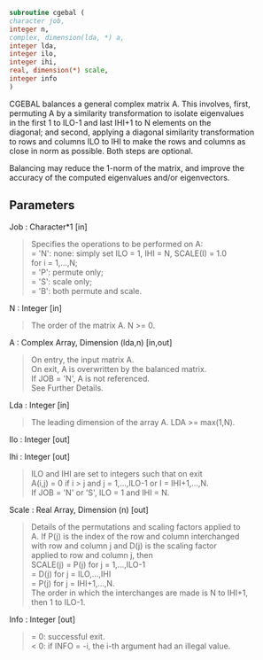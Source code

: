```fortran  
subroutine cgebal (  
character job,  
integer n,  
complex, dimension(lda, *) a,  
integer lda,  
integer ilo,  
integer ihi,  
real, dimension(*) scale,  
integer info  
)  
```  
  
CGEBAL balances a general complex matrix A.  This involves, first,  
permuting A by a similarity transformation to isolate eigenvalues  
in the first 1 to ILO-1 and last IHI+1 to N elements on the  
diagonal; and second, applying a diagonal similarity transformation  
to rows and columns ILO to IHI to make the rows and columns as  
close in norm as possible.  Both steps are optional.  
  
Balancing may reduce the 1-norm of the matrix, and improve the  
accuracy of the computed eigenvalues and/or eigenvectors.  
  
## Parameters  
Job : Character*1 [in]  
> Specifies the operations to be performed on A:  
> = 'N':  none:  simply set ILO = 1, IHI = N, SCALE(I) = 1.0  
> for i = 1,...,N;  
> = 'P':  permute only;  
> = 'S':  scale only;  
> = 'B':  both permute and scale.  
  
N : Integer [in]  
> The order of the matrix A.  N >= 0.  
  
A : Complex Array, Dimension (lda,n) [in,out]  
> On entry, the input matrix A.  
> On exit,  A is overwritten by the balanced matrix.  
> If JOB = 'N', A is not referenced.  
> See Further Details.  
  
Lda : Integer [in]  
> The leading dimension of the array A.  LDA >= max(1,N).  
  
Ilo : Integer [out]  
  
Ihi : Integer [out]  
> ILO and IHI are set to integers such that on exit  
> A(i,j) = 0 if i > j and j = 1,...,ILO-1 or I = IHI+1,...,N.  
> If JOB = 'N' or 'S', ILO = 1 and IHI = N.  
  
Scale : Real Array, Dimension (n) [out]  
> Details of the permutations and scaling factors applied to  
> A.  If P(j) is the index of the row and column interchanged  
> with row and column j and D(j) is the scaling factor  
> applied to row and column j, then  
> SCALE(j) = P(j)    for j = 1,...,ILO-1  
> = D(j)    for j = ILO,...,IHI  
> = P(j)    for j = IHI+1,...,N.  
> The order in which the interchanges are made is N to IHI+1,  
> then 1 to ILO-1.  
  
Info : Integer [out]  
> = 0:  successful exit.  
> < 0:  if INFO = -i, the i-th argument had an illegal value.  
  

